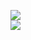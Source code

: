 [![](https://img.shields.io/badge/Made%20With-Github%20Spray-lightgrey.svg?style=for-the-badge&logo=github)](https://github.com/Annihil/github-spray#29422)  
[![](https://i.imgur.com/2DrTn0Z.gif)](https://github.com/Annihil/github-spray)
